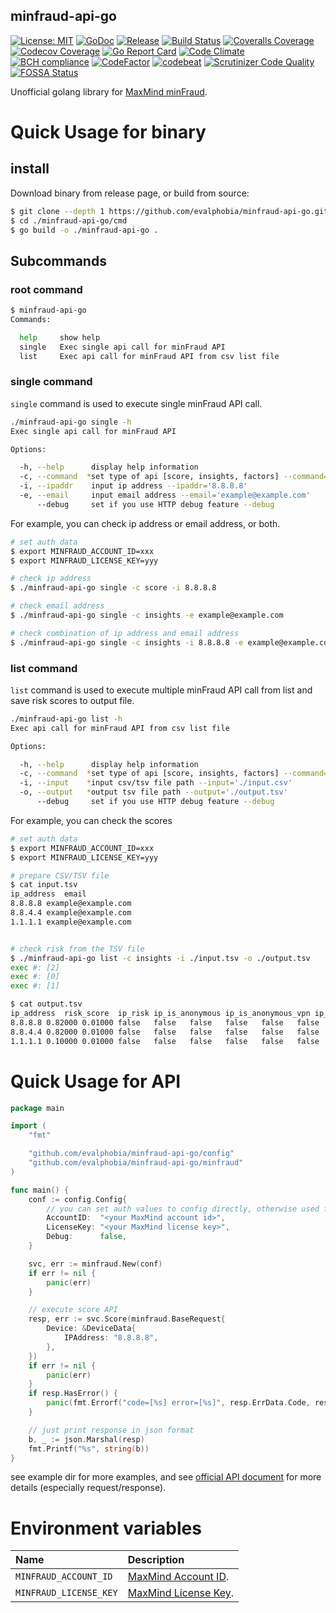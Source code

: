 minfraud-api-go
----

[![License: MIT][401]][402] [![GoDoc][101]][102] [![Release][103]][104] [![Build Status][201]][202] [![Coveralls Coverage][203]][204] [![Codecov Coverage][205]][206]
[![Go Report Card][301]][302] [![Code Climate][303]][304] [![BCH compliance][305]][306] [![CodeFactor][307]][308] [![codebeat][309]][310] [![Scrutinizer Code Quality][311]][312] [![FOSSA Status][403]][404]


<!-- Basic -->

[101]: https://godoc.org/github.com/evalphobia/minfraud-api-go?status.svg
[102]: https://godoc.org/github.com/evalphobia/minfraud-api-go
[103]: https://img.shields.io/github/release/evalphobia/minfraud-api-go.svg
[104]: https://github.com/evalphobia/minfraud-api-go/releases/latest
[105]: https://img.shields.io/github/downloads/evalphobia/minfraud-api-go/total.svg?maxAge=1800
[106]: https://github.com/evalphobia/minfraud-api-go/releases
[107]: https://img.shields.io/github/stars/evalphobia/minfraud-api-go.svg
[108]: https://github.com/evalphobia/minfraud-api-go/stargazers


<!-- Testing -->

[201]: https://github.com/evalphobia/minfraud-api-go/workflows/test/badge.svg
[202]: https://github.com/evalphobia/minfraud-api-go/actions?query=workflow%3Atest
[203]: https://coveralls.io/repos/evalphobia/minfraud-api-go/badge.svg?branch=master&service=github
[204]: https://coveralls.io/github/evalphobia/minfraud-api-go?branch=master
[205]: https://codecov.io/gh/evalphobia/minfraud-api-go/branch/master/graph/badge.svg
[206]: https://codecov.io/gh/evalphobia/minfraud-api-go


<!-- Code Quality -->

[301]: https://goreportcard.com/badge/github.com/evalphobia/minfraud-api-go
[302]: https://goreportcard.com/report/github.com/evalphobia/minfraud-api-go
[303]: https://codeclimate.com/github/evalphobia/minfraud-api-go/badges/gpa.svg
[304]: https://codeclimate.com/github/evalphobia/minfraud-api-go
[305]: https://bettercodehub.com/edge/badge/evalphobia/minfraud-api-go?branch=master
[306]: https://bettercodehub.com/
[307]: https://www.codefactor.io/repository/github/evalphobia/minfraud-api-go/badge
[308]: https://www.codefactor.io/repository/github/evalphobia/minfraud-api-go
[309]: https://codebeat.co/badges/142f5ca7-da37-474f-9264-f708ade08b5c
[310]: https://codebeat.co/projects/github-com-evalphobia-minfraud-api-go-master
[311]: https://scrutinizer-ci.com/g/evalphobia/minfraud-api-go/badges/quality-score.png?b=master
[312]: https://scrutinizer-ci.com/g/evalphobia/minfraud-api-go/?branch=master

<!-- License -->
[401]: https://img.shields.io/badge/License-MIT-blue.svg
[402]: LICENSE.md
[403]: https://app.fossa.com/api/projects/git%2Bgithub.com%2Fevalphobia%2Fminfraud-api-go.svg?type=shield
[404]: https://app.fossa.com/projects/git%2Bgithub.com%2Fevalphobia%2Fminfraud-api-go?ref=badge_shield


Unofficial golang library for [MaxMind minFraud](https://dev.maxmind.com/minfraud).


# Quick Usage for binary

## install

Download binary from release page, or build from source:

```bash
$ git clone --depth 1 https://github.com/evalphobia/minfraud-api-go.git
$ cd ./minfraud-api-go/cmd
$ go build -o ./minfraud-api-go .
```

## Subcommands

### root command

```bash
$ minfraud-api-go
Commands:

  help     show help
  single   Exec single api call for minFraud API
  list     Exec api call for minFraud API from csv list file
```

### single command

`single` command is used to execute single minFraud API call.

```bash
./minfraud-api-go single -h
Exec single api call for minFraud API

Options:

  -h, --help      display help information
  -c, --command  *set type of api [score, insights, factors] --command='score'
  -i, --ipaddr    input ip address --ipaddr='8.8.8.8'
  -e, --email     input email address --email='example@example.com'
      --debug     set if you use HTTP debug feature --debug
```

For example, you can check ip address or email address, or both.

```bash
# set auth data
$ export MINFRAUD_ACCOUNT_ID=xxx
$ export MINFRAUD_LICENSE_KEY=yyy

# check ip address
$ ./minfraud-api-go single -c score -i 8.8.8.8

# check email address
$ ./minfraud-api-go single -c insights -e example@example.com

# check combination of ip address and email address
$ ./minfraud-api-go single -c insights -i 8.8.8.8 -e example@example.com
```

### list command

`list` command is used to execute multiple minFraud API call from list and save risk scores to output file.

```bash
./minfraud-api-go list -h
Exec api call for minFraud API from csv list file

Options:

  -h, --help      display help information
  -c, --command  *set type of api [score, insights, factors] --command='score'
  -i, --input    *input csv/tsv file path --input='./input.csv'
  -o, --output   *output tsv file path --output='./output.tsv'
      --debug     set if you use HTTP debug feature --debug
```

For example, you can check the scores

```bash
# set auth data
$ export MINFRAUD_ACCOUNT_ID=xxx
$ export MINFRAUD_LICENSE_KEY=yyy

# prepare CSV/TSV file
$ cat input.tsv
ip_address	email
8.8.8.8	example@example.com
8.8.4.4	example@example.com
1.1.1.1	example@example.com


# check risk from the TSV file
$ ./minfraud-api-go list -c insights -i ./input.tsv -o ./output.tsv
exec #: [2]
exec #: [0]
exec #: [1]

$ cat output.tsv
ip_address	risk_score	ip_risk	ip_is_anonymous	ip_is_anonymous_vpn	ip_is_hosting_provider	ip_is_public_proxyip_is_residential_proxy	ip_is_tor_exit_node	ip_organization	ip_user_count	ip_user_type	ip_country	ip_city	ip_registered_country	ip_represented_country	email_domain_first_seen	email_first_seen	email_is_disposable	email_is_free	email_is_high_risk
8.8.8.8	0.82000	0.01000	false	false	false	false	false	false	Google	25	business	US		USfalse	false	false
8.8.4.4	0.82000	0.01000	false	false	false	false	false	false	Google	5	business	US		USfalse	false	false
1.1.1.1	0.10000	0.01000	false	false	false	false	false	false	Mountain View Communications	20	content_delivery_network	AU		AU				false	false	false
```

# Quick Usage for API

```go
package main

import (
	"fmt"

	"github.com/evalphobia/minfraud-api-go/config"
	"github.com/evalphobia/minfraud-api-go/minfraud"
)

func main() {
	conf := config.Config{
        // you can set auth values to config directly, otherwise used from environment variables.
		AccountID:  "<your MaxMind account id>",
		LicenseKey: "<your MaxMind license key>",
		Debug:      false,
	}

	svc, err := minfraud.New(conf)
	if err != nil {
		panic(err)
	}

	// execute score API
	resp, err := svc.Score(minfraud.BaseRequest{
		Device: &DeviceData{
			IPAddress: "8.8.8.8",
		},
    })
	if err != nil {
		panic(err)
	}
	if resp.HasError() {
		panic(fmt.Errorf("code=[%s] error=[%s]", resp.ErrData.Code, resp.ErrData.Error))
	}

	// just print response in json format
	b, _ := json.Marshal(resp)
	fmt.Printf("%s", string(b))
}
```

see example dir for more examples, and see [official API document](https://dev.maxmind.com/minfraud/api-documentation) for more details (especially request/response).


# Environment variables

| Name | Description |
|:--|:--|
| `MINFRAUD_ACCOUNT_ID` | [MaxMind Account ID](https://support.maxmind.com/account-faq/license-keys/how-do-i-generate-a-license-key/). |
| `MINFRAUD_LICENSE_KEY` | [MaxMind License Key](https://support.maxmind.com/account-faq/license-keys/how-do-i-generate-a-license-key/). |
